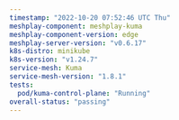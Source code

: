 ```yaml
---
timestamp: "2022-10-20 07:52:46 UTC Thu"
meshplay-component: meshplay-kuma
meshplay-component-version: edge
meshplay-server-version: "v0.6.17"
k8s-distro: minikube
k8s-version: "v1.24.7"
service-mesh: Kuma
service-mesh-version: "1.8.1"
tests:
  pod/kuma-control-plane: "Running"
overall-status: "passing"
---
```

